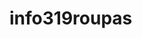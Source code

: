 # info319roupas
<!DOCTYPE html>
<html>
<head>
	<title>Roupas</title>
</head>
<body>

</body>

</html>
